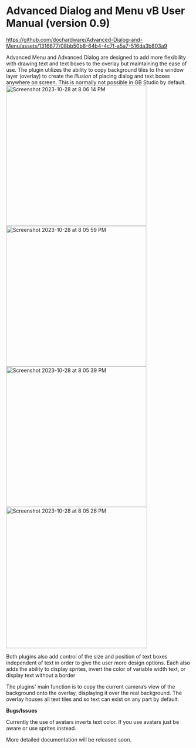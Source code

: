 # Advanced Dialog and Menu vB User Manual (version 0.9)

https://github.com/dochardware/Advanced-Dialog-and-Menu/assets/1316677/08bb50b8-64b4-4c7f-a5a7-516da3b803a9

Advanced Menu and Advanced Dialog are designed to add more flexibility with drawing text and text boxes to the overlay but maintaining the ease of use. The plugin utilizes the ability to copy background tiles to the window layer (overlay) to create the *illusion* of placing dialog and text boxes anywhere on screen. This is normally not possible in GB Studio by default.
<img width="382" alt="Screenshot 2023-10-28 at 8 06 14 PM" src="https://github.com/dochardware/Advanced-Dialog-and-Menu/assets/1316677/32ca842d-5ac0-4f54-81ea-4d2d27e303ce">
<img width="382" alt="Screenshot 2023-10-28 at 8 05 59 PM" src="https://github.com/dochardware/Advanced-Dialog-and-Menu/assets/1316677/1be47e72-04f0-4be4-af6c-2ff0093405b0">
<img width="382" alt="Screenshot 2023-10-28 at 8 05 39 PM" src="https://github.com/dochardware/Advanced-Dialog-and-Menu/assets/1316677/416952eb-76d4-41f8-b0b5-840026046faf">
<img width="384" alt="Screenshot 2023-10-28 at 8 05 26 PM" src="https://github.com/dochardware/Advanced-Dialog-and-Menu/assets/1316677/0a3546e5-53bc-4d47-ad49-0f12ed388cf7">

Both plugins also add control of the size and position of text boxes independent of text in order to give the user more design options. Each also adds the ability to display sprites, invert the color of variable width text, or display text without a border

The plugins' main function is to copy the current camera’s view of the background onto the overlay, displaying it over the real background. The overlay houses all text tiles and so text can exist on any part by default. 

**Bugs/Issues**

Currently the use of avatars inverts text color. If you use avatars just be aware or use sprites instead.

More detailed documentation will be released soon.
